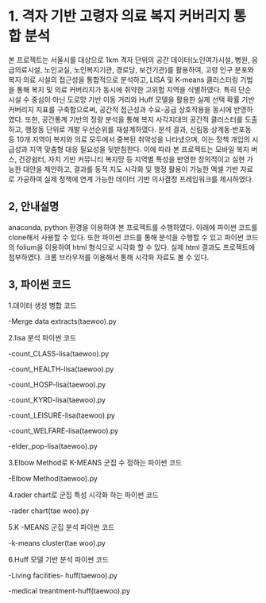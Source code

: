 # 1. 격자 기반 고령자 의료 복지 커버리지 통합 분석
본 프로젝트는 서울시를 대상으로 1km 격자 단위의 공간 데이터(노인여가시설, 병원, 응급의료시설, 노인교실, 노인복지기관, 경로당, 보건기관)를 활용하여, 고령 인구 분포와 복지·의료 시설의 접근성을 통합적으로 분석하고, LISA 및 K-means 클러스터링 기법을 통해 복지 및 의료 커버리지가 동시에 취약한 고위험 지역을 식별하였다. 특히 단순 시설 수 중심이 아닌 도로망 기반 이동 거리와 Huff 모델을 활용한 실제 선택 확률 기반 커버리지 지표를 구축함으로써, 공간적 접근성과 수요-공급 상호작용을 동시에 반영하였다. 또한, 공간통계 기반의 정량 분석을 통해 복지 사각지대의 공간적 클러스터를 도출하고, 행정동 단위로 개발 우선순위를 재설계하였다. 분석 결과, 신림동·상계동·반포동 등 10개 지역이 복지와 의료 모두에서 중복된 취약성을 나타냈으며, 이는 정책 개입의 시급성과 지역 맞춤형 대응 필요성을 뒷받침한다. 이에 따라 본 프로젝트는 모바일 복지 버스, 건강쉼터, 자치 기반 커뮤니티 복지망 등 지역별 특성을 반영한 창의적이고 실현 가능한 대안을 제안하고, 결과를 동적 지도 시각화 및 행정 활용이 가능한 엑셀 기반 자료로 가공하여 실제 정책에 연계 가능한 데이터 기반 의사결정 프레임워크를 제시하였다.
                                 
## 2, 안내설명      
anaconda, python 환경을 이용하여 본 프로젝트를 수행하였다. 아래에 파이썬 코드를 clone해서 사용할 수 있다. 또한 파이썬 코드를 통해 분석을 수행할 수 있고 파이썬 코드의 folium을 이용하여 html 형식으로 시각화 할 수 있다. 실제 html 결과도 프로젝트에 첨부하였다. 크롬 브라우저를 이용해서 통해 시각화 자료도 볼 수 있다.
## 3, 파이썬 코드
 
1.데이터 생성 병합 코드

  
-Merge data extracts(taewoo).py

 2.lisa 분석 파이썬 코드
 
 -count_CLASS-lisa(taewoo).py

-count_HEALTH-lisa(taewoo).py

-count_HOSP-lisa(taewoo).py

-count_KYRD-lisa(taewoo).py

-count_LEISURE-lisa(taewoo).py

-count_WELFARE-lisa(taewoo).py

-elder_pop-lisa(taewoo).py

3.Elbow Method로 K-MEANS 군집 수 정하는 파이썬 코드

-Elbow Method(taewoo).py

4.rader chart로 군집 특성 시각화 하는 파이썬 코드

-rader chart(tae woo).py

5.K -MEANS 군집 분석 파이썬 코드

-k-means cluster(tae woo).py

6.Huff 모델 기반 분석 파이썬 코드

-Living facilities- huff(taewoo).py

-medical treantment-huff(taewoo).py

 


